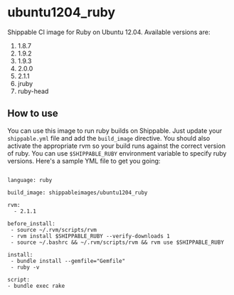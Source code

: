 ubuntu1204_ruby
================

Shippable CI image for Ruby on Ubuntu 12.04. Available versions are:

1. 1.8.7
2. 1.9.2
3. 1.9.3
4. 2.0.0
5. 2.1.1
6. jruby
7. ruby-head

## How to use
You can use this image to run ruby builds on Shippable. Just update your
`shippable.yml` file and add the `build_image` directive. You should also
activate the appropriate rvm so your build runs against the
correct version of ruby. You can use `$SHIPPABLE_RUBY` environment variable to specify ruby versions. Here's a sample YML file to get you going:

````

language: ruby

build_image: shippableimages/ubuntu1204_ruby

rvm:
  - 2.1.1
  
before_install:
 - source ~/.rvm/scripts/rvm
 - rvm install $SHIPPABLE_RUBY --verify-downloads 1
 - source ~/.bashrc && ~/.rvm/scripts/rvm && rvm use $SHIPPABLE_RUBY
 
install:
 - bundle install --gemfile="Gemfile"
 - ruby -v

script:
- bundle exec rake

````
